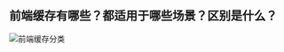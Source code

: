 ## 前端缓存有哪些？都适用于哪些场景？区别是什么？
![前端缓存分类](http://jbcdn2.b0.upaiyun.com/2018/08/00bf9849ec2780d4ae4764e7979023c9.png)